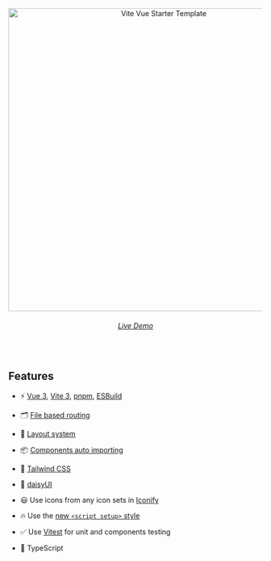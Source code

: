 <p align='center'>
  <img src='https://user-images.githubusercontent.com/5259084/178892751-a2aab686-dc62-4650-89d1-5c6246826841.png' alt='Vite Vue Starter Template' width='600'/>
</p>

<h6 align='center'>
<a href="https://vite-vue-starter-template.pages.dev/">Live Demo</a>
</h6>

<br>

## Features

- ⚡️  [Vue 3](https://github.com/vuejs/core), [Vite 3](https://github.com/vitejs/vite), [pnpm](https://pnpm.io/), [ESBuild](https://github.com/evanw/esbuild)

- 🗂  [File based routing](https://github.com/hannoeru/vite-plugin-pages)

- 📑  [Layout system](https://github.com/JohnCampionJr/vite-plugin-vue-layouts)

- 📦  [Components auto importing](https://github.com/antfu/unplugin-vue-components)

- 🎨  [Tailwind CSS](https://tailwindcss.com/)

- 🌼  [daisyUI](https://daisyui.com/)

- 😃  Use icons from any icon sets in [Iconify](https://github.com/antfu/unplugin-icons)

- 🔥  Use the [new `<script setup>` style](https://github.com/vuejs/rfcs/pull/227)

- ✅  Use [Vitest](http://vitest.dev/) for unit and components testing

- 🦾  TypeScript
